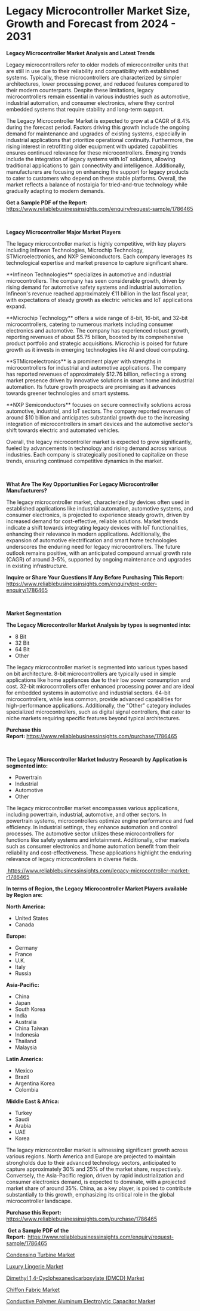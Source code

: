 <p><h1>Legacy Microcontroller Market Size, Growth and Forecast from 2024 - 2031</h1></p><p><strong>Legacy Microcontroller Market Analysis and Latest Trends</strong></p>
<p><p>Legacy microcontrollers refer to older models of microcontroller units that are still in use due to their reliability and compatibility with established systems. Typically, these microcontrollers are characterized by simpler architectures, lower processing power, and reduced features compared to their modern counterparts. Despite these limitations, legacy microcontrollers remain essential in various industries such as automotive, industrial automation, and consumer electronics, where they control embedded systems that require stability and long-term support.</p><p>The Legacy Microcontroller Market is expected to grow at a CAGR of 8.4% during the forecast period. Factors driving this growth include the ongoing demand for maintenance and upgrades of existing systems, especially in industrial applications that prioritize operational continuity. Furthermore, the rising interest in retrofitting older equipment with updated capabilities ensures continued relevance for these microcontrollers. Emerging trends include the integration of legacy systems with IoT solutions, allowing traditional applications to gain connectivity and intelligence. Additionally, manufacturers are focusing on enhancing the support for legacy products to cater to customers who depend on these stable platforms. Overall, the market reflects a balance of nostalgia for tried-and-true technology while gradually adapting to modern demands.</p></p>
<p><strong>Get a Sample PDF of the Report:&nbsp;</strong> <a href="https://www.reliablebusinessinsights.com/enquiry/request-sample/1786465?utm_campaign=57&utm_medium=2&utm_source=Github&utm_content=ia&utm_term=19122024&utm_id=legacy-microcontroller">https://www.reliablebusinessinsights.com/enquiry/request-sample/1786465</a></p>
<p>&nbsp;</p>
<p><strong>Legacy Microcontroller Major Market Players</strong></p>
<p><p>The legacy microcontroller market is highly competitive, with key players including Infineon Technologies, Microchip Technology, STMicroelectronics, and NXP Semiconductors. Each company leverages its technological expertise and market presence to capture significant share.</p><p>**Infineon Technologies** specializes in automotive and industrial microcontrollers. The company has seen considerable growth, driven by rising demand for automotive safety systems and industrial automation. Infineon's revenue reached approximately €11 billion in the last fiscal year, with expectations of steady growth as electric vehicles and IoT applications expand.</p><p>**Microchip Technology** offers a wide range of 8-bit, 16-bit, and 32-bit microcontrollers, catering to numerous markets including consumer electronics and automotive. The company has experienced robust growth, reporting revenues of about $5.75 billion, boosted by its comprehensive product portfolio and strategic acquisitions. Microchip is poised for future growth as it invests in emerging technologies like AI and cloud computing.</p><p>**STMicroelectronics** is a prominent player with strengths in microcontrollers for industrial and automotive applications. The company has reported revenues of approximately $12.76 billion, reflecting a strong market presence driven by innovative solutions in smart home and industrial automation. Its future growth prospects are promising as it advances towards greener technologies and smart systems.</p><p>**NXP Semiconductors** focuses on secure connectivity solutions across automotive, industrial, and IoT sectors. The company reported revenues of around $10 billion and anticipates substantial growth due to the increasing integration of microcontrollers in smart devices and the automotive sector's shift towards electric and automated vehicles.</p><p>Overall, the legacy microcontroller market is expected to grow significantly, fueled by advancements in technology and rising demand across various industries. Each company is strategically positioned to capitalize on these trends, ensuring continued competitive dynamics in the market.</p></p>
<p>&nbsp;</p>
<p><strong>What Are The Key Opportunities For Legacy Microcontroller Manufacturers?</strong></p>
<p><p>The legacy microcontroller market, characterized by devices often used in established applications like industrial automation, automotive systems, and consumer electronics, is projected to experience steady growth, driven by increased demand for cost-effective, reliable solutions. Market trends indicate a shift towards integrating legacy devices with IoT functionalities, enhancing their relevance in modern applications. Additionally, the expansion of automotive electrification and smart home technologies underscores the enduring need for legacy microcontrollers. The future outlook remains positive, with an anticipated compound annual growth rate (CAGR) of around 3-5%, supported by ongoing maintenance and upgrades in existing infrastructure.</p></p>
<p><strong>Inquire or Share Your Questions If Any Before Purchasing This Report:</strong> <a href="https://www.reliablebusinessinsights.com/enquiry/pre-order-enquiry/1786465?utm_campaign=57&utm_medium=2&utm_source=Github&utm_content=ia&utm_term=19122024&utm_id=legacy-microcontroller">https://www.reliablebusinessinsights.com/enquiry/pre-order-enquiry/1786465</a></p>
<p>&nbsp;</p>
<p><strong>Market Segmentation</strong></p>
<p><strong>The Legacy Microcontroller Market Analysis by types is segmented into:</strong></p>
<p><ul><li>8 Bit</li><li>32 Bit</li><li>64 Bit</li><li>Other</li></ul></p>
<p><p>The legacy microcontroller market is segmented into various types based on bit architecture. 8-bit microcontrollers are typically used in simple applications like home appliances due to their low power consumption and cost. 32-bit microcontrollers offer enhanced processing power and are ideal for embedded systems in automotive and industrial sectors. 64-bit microcontrollers, while less common, provide advanced capabilities for high-performance applications. Additionally, the "Other" category includes specialized microcontrollers, such as digital signal controllers, that cater to niche markets requiring specific features beyond typical architectures.</p></p>
<p><strong>Purchase this Report:&nbsp;</strong><a href="https://www.reliablebusinessinsights.com/purchase/1786465?utm_campaign=57&utm_medium=2&utm_source=Github&utm_content=ia&utm_term=19122024&utm_id=legacy-microcontroller">https://www.reliablebusinessinsights.com/purchase/1786465</a></p>
<p>&nbsp;</p>
<p><strong>The Legacy Microcontroller Market Industry Research by Application is segmented into:</strong></p>
<p><ul><li>Powertrain</li><li>Industrial</li><li>Automotive</li><li>Other</li></ul></p>
<p><p>The legacy microcontroller market encompasses various applications, including powertrain, industrial, automotive, and other sectors. In powertrain systems, microcontrollers optimize engine performance and fuel efficiency. In industrial settings, they enhance automation and control processes. The automotive sector utilizes these microcontrollers for functions like safety systems and infotainment. Additionally, other markets such as consumer electronics and home automation benefit from their reliability and cost-effectiveness. These applications highlight the enduring relevance of legacy microcontrollers in diverse fields.</p></p>
<p><a href="https://www.reliablebusinessinsights.com/legacy-microcontroller-market-r1786465?utm_campaign=57&utm_medium=2&utm_source=Github&utm_content=ia&utm_term=19122024&utm_id=legacy-microcontroller">&nbsp;https://www.reliablebusinessinsights.com/legacy-microcontroller-market-r1786465</a></p>
<p><strong>In terms of Region, the Legacy Microcontroller Market Players available by Region are:</strong></p>
<p>
    <p> <strong> North America: </strong>
        <ul>
            <li>United States</li>
            <li>Canada</li>
        </ul>
        </p> 
    <p> <strong> Europe: </strong>
        <ul>
            <li>Germany</li>
            <li>France</li>
            <li>U.K.</li>
            <li>Italy</li>
            <li>Russia</li>
        </ul>
        </p> 
    <p> <strong> Asia-Pacific: </strong>
        <ul>
            <li>China</li>
            <li>Japan</li>
            <li>South Korea</li>
            <li>India</li>
            <li>Australia</li>
            <li>China Taiwan</li>
            <li>Indonesia</li>
            <li>Thailand</li>
            <li>Malaysia</li>
        </ul>
        </p> 
    <p> <strong> Latin America: </strong>
        <ul>
            <li>Mexico</li>
            <li>Brazil</li>
            <li>Argentina Korea</li>
            <li>Colombia</li>
        </ul>
        </p> 
    <p> <strong> Middle East & Africa: </strong>
        <ul>
            <li>Turkey</li>
            <li>Saudi</li>
            <li>Arabia</li>
            <li>UAE</li>
            <li>Korea</li>
        </ul>
    </p>
    </p>
<p><p>The legacy microcontroller market is witnessing significant growth across various regions. North America and Europe are projected to maintain strongholds due to their advanced technology sectors, anticipated to capture approximately 30% and 25% of the market share, respectively. Conversely, the Asia-Pacific region, driven by rapid industrialization and consumer electronics demand, is expected to dominate, with a projected market share of around 35%. China, as a key player, is poised to contribute substantially to this growth, emphasizing its critical role in the global microcontroller landscape.</p></p>
<p><strong>Purchase this Report: </strong><a href="https://www.reliablebusinessinsights.com/purchase/1786465?utm_campaign=57&utm_medium=2&utm_source=Github&utm_content=ia&utm_term=19122024&utm_id=legacy-microcontroller">https://www.reliablebusinessinsights.com/purchase/1786465</a></p>
<p>&nbsp;<strong>Get a Sample PDF of the Report:&nbsp;&nbsp;</strong><a href="https://www.reliablebusinessinsights.com/enquiry/request-sample/1786465?utm_campaign=57&utm_medium=2&utm_source=Github&utm_content=ia&utm_term=19122024&utm_id=legacy-microcontroller">https://www.reliablebusinessinsights.com/enquiry/request-sample/1786465</a></p>
<p><strong></strong></p>
<p><p><a href="https://www.linkedin.com/pulse/surfing-condensing-turbine-wave-riding-market-currents-0agrf?utm_campaign=57&utm_medium=2&utm_source=Github&utm_content=ia&utm_term=19122024&utm_id=legacy-microcontroller">Condensing Turbine Market</a></p><p><a href="https://www.linkedin.com/pulse/regional-development-deployment-revenue-growth-luxury-yi0ee?utm_campaign=57&utm_medium=2&utm_source=Github&utm_content=ia&utm_term=19122024&utm_id=legacy-microcontroller">Luxury Lingerie Market</a></p><p><a href="https://github.com/AshrafKhan865/Market-Research-Report-List-1/blob/main/dimethyl-14-cyclohexanedicarboxylate-dmcd-market.md?utm_campaign=57&utm_medium=2&utm_source=Github&utm_content=ia&utm_term=19122024&utm_id=legacy-microcontroller">Dimethyl 1,4-Cyclohexanedicarboxylate (DMCD) Market</a></p><p><a href="https://www.linkedin.com/pulse/chiffon-fabric-market-evaluation-trends-size-share-competitive-ps8ce?utm_campaign=57&utm_medium=2&utm_source=Github&utm_content=ia&utm_term=19122024&utm_id=legacy-microcontroller">Chiffon Fabric Market</a></p><p><a href="https://github.com/gullattedenna/Market-Research-Report-List-1/blob/main/conductive-polymer-aluminum-electrolytic-capacitor-market.md?utm_campaign=57&utm_medium=2&utm_source=Github&utm_content=ia&utm_term=19122024&utm_id=legacy-microcontroller">Conductive Polymer Aluminum Electrolytic Capacitor Market</a></p></p>